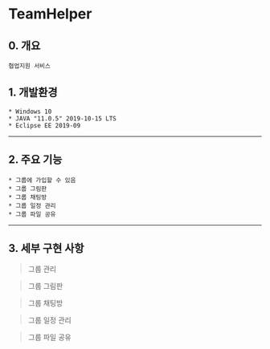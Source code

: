# TeamHelper

## 0. 개요

    협업지원 서비스

## 1. 개발환경
    * Windows 10
    * JAVA "11.0.5" 2019-10-15 LTS
    * Eclipse EE 2019-09

----

## 2. 주요 기능
    * 그룹에 가입할 수 있음
    * 그룹 그림판
    * 그룹 채팅방
    * 그룹 일정 관리
    * 그룹 파일 공유

___

## 3. 세부 구현 사항

> 그룹 관리

> 그룹 그림판

> 그룹 채팅방

> 그룹 일정 관리

> 그룹 파일 공유